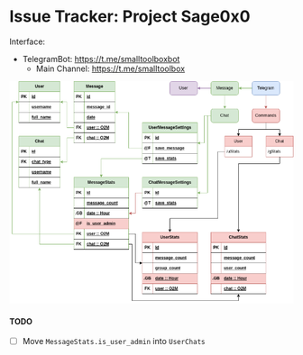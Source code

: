 # Issue Tracker: Project Sage0x0

Interface:
  - TelegramBot: https://t.me/smalltoolboxbot
    - Main Channel: https://t.me/smalltoolbox

<div align="center">
  <img src="./static/readme/TgBot.png" />
</div>


#### TODO
- [ ] Move `MessageStats.is_user_admin` into `UserChats`
